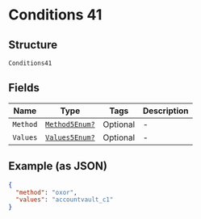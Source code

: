 
# Conditions 41

## Structure

`Conditions41`

## Fields

| Name | Type | Tags | Description |
|  --- | --- | --- | --- |
| `Method` | [`Method5Enum?`](../../doc/models/method-5-enum.md) | Optional | - |
| `Values` | [`Values5Enum?`](../../doc/models/values-5-enum.md) | Optional | - |

## Example (as JSON)

```json
{
  "method": "oxor",
  "values": "accountvault_c1"
}
```

